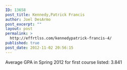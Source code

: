 ```yaml
---
ID: 13658
post_title: Kennedy,Patrick Francis
author: Joel DesArmo
post_excerpt: ""
layout: post
permalink: >
  http://effrtlss.com/kennedypatrick-francis-4/
published: true
post_date: 2012-11-02 20:56:15
---
```

<p>Average GPA in Spring 2012 for first course listed: 3.841</p>